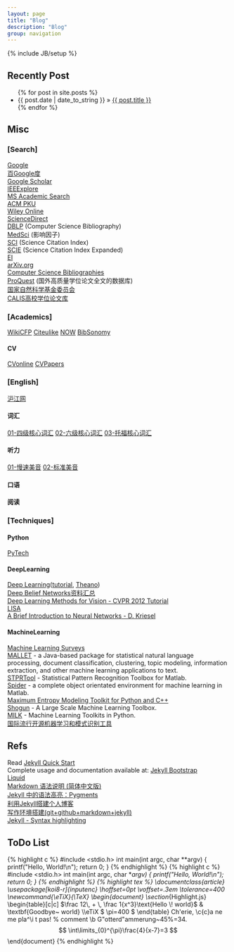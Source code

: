 ```yaml
---
layout: page
title: "Blog"
description: "Blog"
group: navigation
---
```

{% include JB/setup %}

## Recently Post
<ul class="posts">
  {% for post in site.posts %}
    <li><span>{{ post.date | date_to_string }}</span> &raquo; <a href="{{ BASE_PATH }}{{ post.url }}">{{ post.title }}</a></li>
  {% endfor %}
</ul>

## Misc
### [Search]
[Google](http://www.google.com)<br>
[百Google度](http://www.baigoogledu.com)<br>
[Google Scholar](http://scholar.google.com/)<br>
[IEEExplore](http://ieeexplore.ieee.org/Xplore/home.jsp)<br>
[MS Academic Search](http://academic.research.microsoft.com/Default.aspx)<br>
[ACM PKU](http://acm.lib.tsinghua.edu.cn/acm/)<br>
[Wiley Online](http://onlinelibrary.wiley.com/)<br>
[ScienceDirect](http://www.sciencedirect.com/)<br>
[DBLP](http://www.informatik.uni-trier.de/~ley/db/) (Computer Science Bibliography)<br>
[MedSci](http://www.medsci.cn/sciif.asp?action=search) (影响因子)<br>
[SCI](http://www.thomsonscientific.com/cgi-bin/jrnlst/jlresults.cgi?PC=K) (Science Citation Index)<br>
[SCIE](http://www.thomsonscientific.com/cgi-bin/jrnlst/jlresults.cgi?PC=D) (Science Citation Index Expanded)<br>
[EI](http://www.engineeringvillage.com/search/quick.url)<br>
[arXiv.org](http://arxiv.org/)<br>
[Computer Science Bibliographies](http://liinwww.ira.uka.de/bibliography/index.html)<br>
[ProQuest](http://search.proquest.com/index) (国外高质量学位论文全文的数据库)<br>
[国家自然科学基金委员会](http://www.nsfc.gov.cn/Portal0/default152.htm)<br>
[CALIS高校学位论文库](http://etd.calis.edu.cn/)<br>

### [Academics]
[WikiCFP](http://www.wikicfp.com/cfp/)
[Citeulike](http://www.citeulike.org/home)
[NOW](http://www.nowpublishers.com/)
[BibSonomy](http://www.bibsonomy.org/)
#### CV
[CVonline](http://homepages.inf.ed.ac.uk/rbf/CVonline/CVentry.htm)
[CVPapers](http://www.cvpapers.com/index.html)

### [English]
[沪江网](http://www.hujiang.com/en/#tabs_mainhearder)
#### 词汇
[01-四级核心词汇](http://cichang.hujiang.com/book/10445)
[02-六级核心词汇](http://cichang.hujiang.com/book/10447)
[03-托福核心词汇](http://cichang.hujiang.com/book/10567)
#### 听力
[01-慢速美音](http://app.hujiang.com/listen/mansu/?date=2013-02-26)
[02-标准美音](http://app.hujiang.com/listen/biaozhun/)
#### 口语

#### 阅读

### [Techniques]
#### Python
[PyTech](http://hyry.dip.jp/tech/slice/slice.html/24)<br>
#### DeepLearning
[Deep Learning](http://deeplearning.net/)([tutorial](http://deeplearning.net/tutorial/contents.html), [Theano](http://deeplearning.net/software/theano/))<br>
[Deep Belief Networks资料汇总](http://fantasticinblur.iteye.com/blog/1131640)<br>
[Deep Learning Methods for Vision - CVPR 2012 Tutorial](http://cs.nyu.edu/~fergus/tutorials/deep_learning_cvpr12/)<br>
[LISA](http://www.iro.umontreal.ca/~lisa/twiki/bin/view.cgi/Public)<br>
[A Brief Introduction to Neural Networks - D. Kriesel](http://www.dkriesel.com/en/science/neural_networks)<br>

#### MachineLearning
[Machine Learning Surveys](http://www.mlsurveys.com/)<br>
[MALLET](http://mallet.cs.umass.edu/index.php) - a Java-based package for statistical natural language processing, document classification, clustering, topic modeling, information extraction, and other machine learning applications to text.<br>
[STPRTool](http://cmp.felk.cvut.cz/cmp/software/stprtool/) - Statistical Pattern Recognition Toolbox for Matlab.<br>
[Spider](http://people.kyb.tuebingen.mpg.de/spider/) - a complete object orientated environment for machine learning in Matlab.<br>
[Maximum Entropy Modeling Toolkit for Python and C++](http://homepages.inf.ed.ac.uk/lzhang10/maxent_toolkit.html)<br>
[Shogun](http://www.shogun-toolbox.org/page/home/) - A Large Scale Machine Learning Toolbox.<br>
[MILK](https://github.com/luispedro/milk) - Machine Learning Toolkits in Python.<br>
[国际流行开源机器学习和模式识别工具](http://blog.csdn.net/tangyongkang/article/details/6143031)<br>


## Refs

Read [Jekyll Quick Start](http://jekyllbootstrap.com/usage/jekyll-quick-start.html)<br>
Complete usage and documentation available at: [Jekyll Bootstrap](http://jekyllbootstrap.com)<br>
[Liquid](https://github.com/Shopify/liquid/wiki/Liquid-for-Designers)<br>
[Markdown 语法说明 (简体中文版)](http://wowubuntu.com/markdown/#precode)<br>
[Jekyll 中的语法高亮：Pygments](http://havee.me/internet/2013-08/support-pygments-in-jekyll.html)<br>
[利用Jekyll搭建个人博客](http://www.mceiba.com/develop/jekyll-introduction.html)<br>
[写作环境搭建(git+github+markdown+jekyll)](http://site.douban.com/196781/widget/notes/12161495/note/264946576/)<br>
[Jekyll - Syntax highlighting](http://truongtx.me/2012/12/28/jekyll-bootstrap-syntax-highlighting/)<br>

## ToDo List
{% highlight c %}
#include <stdio.h>
int main(int argc, char **argv)
{
	printf("Hello, World!\n");
	return 0;
}
{% endhighlight %}
{% highlight c %}
#include <stdio.h>
int main(int argc, char **argv)
{
	printf("Hello, World!\n");
	return 0;
}
{% endhighlight %}
{% highlight tex %}
\documentclass{article}
\usepackage[koi8-r]{inputenc}
\hoffset=0pt
\voffset=.3em
\tolerance=400
\newcommand{\eTiX}{\TeX}
\begin{document}
\section*{Highlight.js}
\begin{table}[c|c]
$\frac 12\, + \, \frac 1{x^3}\text{Hello \! world}$ & \textbf{Goodbye\~ world} \\\eTiX $ \pi=400 $
\end{table}
Ch\'erie, \c{c}a ne me pla\^\i t pas! % comment \b
G\"otterd\"ammerung~45\%=34.
$$
    \int\limits_{0}^{\pi}\frac{4}{x-7}=3
$$
\end{document}
{% endhighlight %}
